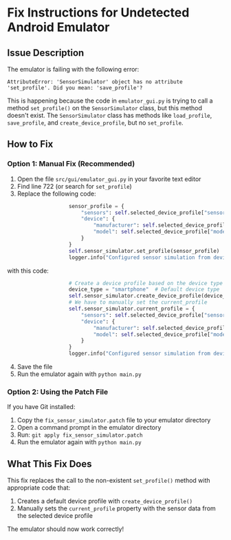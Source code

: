 # Fix Instructions for Undetected Android Emulator

## Issue Description

The emulator is failing with the following error:
```
AttributeError: 'SensorSimulator' object has no attribute 'set_profile'. Did you mean: 'save_profile'?
```

This is happening because the code in `emulator_gui.py` is trying to call a method `set_profile()` on the `SensorSimulator` class, but this method doesn't exist. The `SensorSimulator` class has methods like `load_profile`, `save_profile`, and `create_device_profile`, but no `set_profile`.

## How to Fix

### Option 1: Manual Fix (Recommended)

1. Open the file `src/gui/emulator_gui.py` in your favorite text editor
2. Find line 722 (or search for `set_profile`)
3. Replace the following code:

```python
                    sensor_profile = {
                        "sensors": self.selected_device_profile["sensors"],
                        "device": {
                            "manufacturer": self.selected_device_profile["manufacturer"],
                            "model": self.selected_device_profile["model"]
                        }
                    }
                    self.sensor_simulator.set_profile(sensor_profile)
                    logger.info("Configured sensor simulation from device profile")
```

with this code:

```python
                    # Create a device profile based on the device type
                    device_type = "smartphone"  # Default device type
                    self.sensor_simulator.create_device_profile(device_type)
                    # We have to manually set the current_profile
                    self.sensor_simulator.current_profile = {
                        "sensors": self.selected_device_profile["sensors"],
                        "device": {
                            "manufacturer": self.selected_device_profile["manufacturer"],
                            "model": self.selected_device_profile["model"]
                        }
                    }
                    logger.info("Configured sensor simulation from device profile")
```

4. Save the file
5. Run the emulator again with `python main.py`

### Option 2: Using the Patch File

If you have Git installed:

1. Copy the `fix_sensor_simulator.patch` file to your emulator directory
2. Open a command prompt in the emulator directory
3. Run: `git apply fix_sensor_simulator.patch`
4. Run the emulator again with `python main.py`

## What This Fix Does

This fix replaces the call to the non-existent `set_profile()` method with appropriate code that:

1. Creates a default device profile with `create_device_profile()`
2. Manually sets the `current_profile` property with the sensor data from the selected device profile

The emulator should now work correctly!